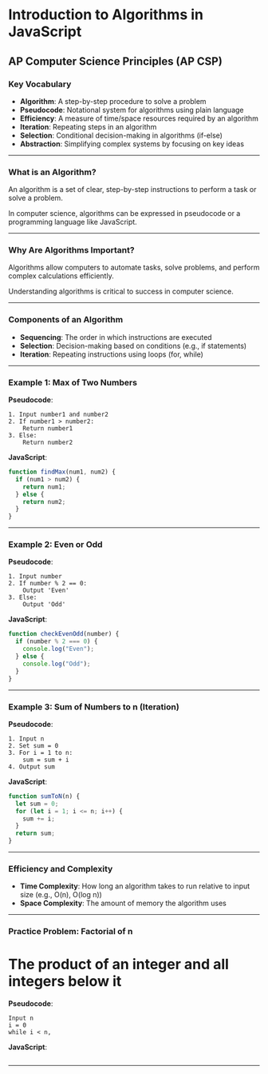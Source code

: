 
# Introduction to Algorithms in JavaScript
## AP Computer Science Principles (AP CSP)

### Key Vocabulary
- **Algorithm**: A step-by-step procedure to solve a problem
- **Pseudocode**: Notational system for algorithms using plain language
- **Efficiency**: A measure of time/space resources required by an algorithm
- **Iteration**: Repeating steps in an algorithm
- **Selection**: Conditional decision-making in algorithms (if-else)
- **Abstraction**: Simplifying complex systems by focusing on key ideas

---

### What is an Algorithm?
An algorithm is a set of clear, step-by-step instructions to perform a task or solve a problem.

In computer science, algorithms can be expressed in pseudocode or a programming language like JavaScript.

---

### Why Are Algorithms Important?
Algorithms allow computers to automate tasks, solve problems, and perform complex calculations efficiently.

Understanding algorithms is critical to success in computer science.

---

### Components of an Algorithm
- **Sequencing**: The order in which instructions are executed
- **Selection**: Decision-making based on conditions (e.g., if statements)
- **Iteration**: Repeating instructions using loops (for, while)

---

### Example 1: Max of Two Numbers

**Pseudocode**:
```
1. Input number1 and number2
2. If number1 > number2:
    Return number1
3. Else:
    Return number2
```

**JavaScript**:
```javascript
function findMax(num1, num2) {
  if (num1 > num2) {
    return num1;
  } else {
    return num2;
  }
}
```

---

### Example 2: Even or Odd

**Pseudocode**:
```
1. Input number
2. If number % 2 == 0:
    Output 'Even'
3. Else:
    Output 'Odd'
```

**JavaScript**:
```javascript
function checkEvenOdd(number) {
  if (number % 2 === 0) {
    console.log("Even");
  } else {
    console.log("Odd");
  }
}
```

---

### Example 3: Sum of Numbers to n (Iteration)

**Pseudocode**:
```
1. Input n
2. Set sum = 0
3. For i = 1 to n:
    sum = sum + i
4. Output sum
```

**JavaScript**:
```javascript
function sumToN(n) {
  let sum = 0;
  for (let i = 1; i <= n; i++) {
    sum += i;
  }
  return sum;
}
```

---

### Efficiency and Complexity
- **Time Complexity**: How long an algorithm takes to run relative to input size (e.g., O(n), O(log n))
- **Space Complexity**: The amount of memory the algorithm uses

---

### Practice Problem: Factorial of n
# The product of an integer and all integers below it
**Pseudocode**:
```
Input n
i = 0
while i < n, 
```

**JavaScript**:
```javascript

```

---


